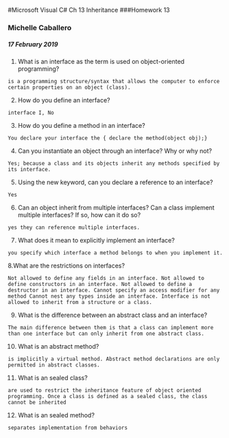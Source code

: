 #Microsoft Visual C# Ch 13  Inheritance
###Homework 13

### Michelle Caballero
##### 17 February 2019

1. What is an interface as the term is used on object-oriented programming?

``is a programming structure/syntax that allows the computer to enforce certain
properties on an object (class).``

2. How do you define an interface?

``interface I, No``

3. How do you define a method in an interface?

``You declare your interface the { declare the method(object obj);}``

4. Can you instantiate an object through an interface? Why or why not?

``Yes; because a class and its objects inherit any methods specified by its
interface.``

5. Using the new keyword, can you declare a reference to an interface?

``Yes``

6. Can an object inherit from multiple interfaces? Can a class implement multiple
interfaces? If so, how can it do so?

``yes they can reference multiple interfaces.``

7. What does it mean to explicitly implement an interface?

``you specify which interface a method belongs to when you implement it.``

8.What are the restrictions on interfaces?

``Not allowed to define any fields in an interface.
Not allowed to define constructors in an interface.
Not allowed to define a destructor in an interface.
Cannot specify an access modifier for any method
Cannot nest any types inside an interface.
Interface is not allowed to inherit from a structure or a class.``

9. What is the difference between an abstract class and an interface?

``The main difference between them is that a class can implement more than
one interface but can only inherit from one abstract class.``

10. What is an abstract method?

``is implicitly a virtual method. Abstract method declarations are only
permitted in abstract classes.``

11. What is an sealed class?

``are used to restrict the inheritance feature of object oriented programming.
Once a class is defined as a sealed class, the class cannot be inherited``

12. What is an sealed method?

``separates implementation from behaviors ``
